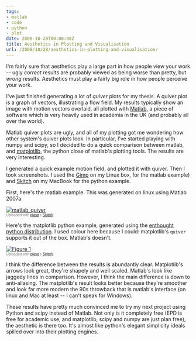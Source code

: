 ```yaml
---
tags:
- matlab
- code
- python
- plot
date: 2008-10-28T00:00:00Z
title: Aesthetics in Plotting and Visualisation
url: /2008/10/28/aesthetics-in-plotting-and-visualisation/
---
```


I'm fairly sure that aesthetics play a large part in how people view your work
-- ugly *correct* results are probably viewed as being worse than pretty, but
*wrong* results. Aesthetics must play a fairly big role in how people perceive
your work.

I've just finished generating a lot of *quiver* plots for my thesis. A quiver plot is a graph of vectors, illustrating a flow field. My results typically show an image with motion vectors overlaid, all plotted with [Matlab](http://www.mathworks.com/ "The MathWorks - MATLAB and Simulink for Technical Computing"), a piece of software which is very heavily used in academia in the UK (and probably all over the world). 

Matlab quiver plots are ugly, and all of my plotting got me wondering how other system's quiver plots look. In particular, I've started playing with numpy and scipy, so I decided to do a quick comparison between matlab, and [matplotlib](http://matplotlib.sourceforge.net/ "Overview &mdash; Matplotlib v0.98.3 documentation"), the python close of matlab's plotting tools. The results are very interesting.

I generated a quick example motion field, and plotted it with quiver. Then I took screenshots. I used the [Gimp](http://www.gimp.org/ "GIMP - The GNU Image Manipulation Program") on my Linux box, for the matlab example) and [Skitch](http://skitch.com/ "Skitch.com + Skitch = fast and fun screen capture and image sharing.") on my MacBook for the python example.

First, here's the matlab example. This was generated on linux using Matlab 2007a:
<div class="thumbnail"><a href="http://skitch.com/mattfoster/36md/matlab-quiver"><img src="http://img.skitch.com/20081028-e7tjc5ay773fbuxb7p2bra6hsx.preview.jpg" alt="matlab_quiver" /></a><br /><span style="font-family: Lucida Grande, Trebuchet, sans-serif, Helvetica, Arial; font-size: 10px; color: #808080">Uploaded with <a href="http://plasq.com/">plasq</a>'s <a href="http://skitch.com">Skitch</a>!</span></div>

Here's the matplotlib python example, generated using the [enthought python distribution](http://www.enthought.com/products/epd.php "Enthought Python Distribution :: Products :: Enthought, Inc."). I used colour here because I could: matplotlib's `quiver` supports it out of the box. Matlab's doesn't.
<div class="thumbnail"><a href="http://skitch.com/mattfoster/36jm/figure-1"><img src="http://img.skitch.com/20081028-jnb9fa6irn43pefgrninqb1977.preview.jpg" alt="Figure 1" /></a><br /><span style="font-family: Lucida Grande, Trebuchet, sans-serif, Helvetica, Arial; font-size: 10px; color: #808080">Uploaded with <a href="http://plasq.com/">plasq</a>'s <a href="http://skitch.com">Skitch</a>!</span></div>

I think the difference between the results is abundantly clear. Matplotlib's
arrows look great, they're shapely and well scaled. Matlab's look like jaggedy
lines in comparison. However, I think the main difference is down to
anti-aliasing. The matplotlib's result looks better because they're smoother and look far more modern the 90s throwback that is matlab's interface (on linux and Mac at least -- I can't speak for Windows).

These results have pretty much convinced me to try my next project using Python and scipy instead of Matlab. Not only is it completely free (EPD is free for academic use, and matplotlib, scipy and numpy are just plan free), the aesthetic is there too. It's almost like python's elegant simplicity ideals spilled over into their plotting engines.

